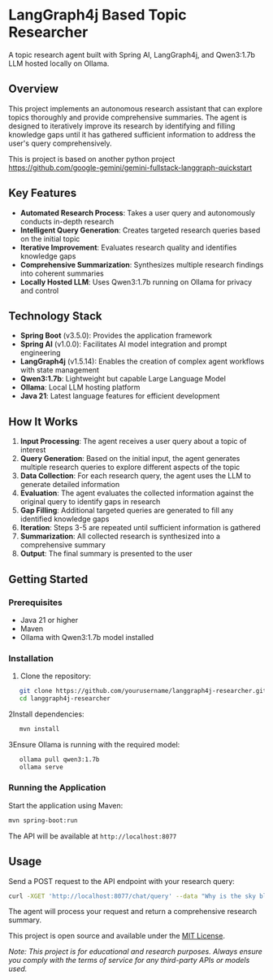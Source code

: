# LangGraph4j Based Topic Researcher
A topic research agent built with Spring AI, LangGraph4j, and Qwen3:1.7b LLM hosted locally on Ollama.
## Overview
This project implements an autonomous research assistant that can explore topics thoroughly and provide comprehensive summaries. The agent is designed to iteratively improve its research by identifying and filling knowledge gaps until it has gathered sufficient information to address the user's query comprehensively.

This is project is based on another python project https://github.com/google-gemini/gemini-fullstack-langgraph-quickstart

## Key Features
- **Automated Research Process**: Takes a user query and autonomously conducts in-depth research
- **Intelligent Query Generation**: Creates targeted research queries based on the initial topic
- **Iterative Improvement**: Evaluates research quality and identifies knowledge gaps
- **Comprehensive Summarization**: Synthesizes multiple research findings into coherent summaries
- **Locally Hosted LLM**: Uses Qwen3:1.7b running on Ollama for privacy and control

## Technology Stack
- **Spring Boot** (v3.5.0): Provides the application framework
- **Spring AI** (v1.0.0): Facilitates AI model integration and prompt engineering
- **LangGraph4j** (v1.5.14): Enables the creation of complex agent workflows with state management
- **Qwen3:1.7b**: Lightweight but capable Large Language Model
- **Ollama**: Local LLM hosting platform
- **Java 21**: Latest language features for efficient development

## How It Works
1. **Input Processing**: The agent receives a user query about a topic of interest
2. **Query Generation**: Based on the initial input, the agent generates multiple research queries to explore different aspects of the topic
3. **Data Collection**: For each research query, the agent uses the LLM to generate detailed information
4. **Evaluation**: The agent evaluates the collected information against the original query to identify gaps in research
5. **Gap Filling**: Additional targeted queries are generated to fill any identified knowledge gaps
6. **Iteration**: Steps 3-5 are repeated until sufficient information is gathered
7. **Summarization**: All collected research is synthesized into a comprehensive summary
8. **Output**: The final summary is presented to the user

## Getting Started
### Prerequisites
- Java 21 or higher
- Maven
- Ollama with Qwen3:1.7b model installed

### Installation
1. Clone the repository:
``` bash
   git clone https://github.com/yourusername/langgraph4j-researcher.git
   cd langgraph4j-researcher
```
2Install dependencies:
``` bash
   mvn install
```
3Ensure Ollama is running with the required model:
``` bash
   ollama pull qwen3:1.7b
   ollama serve
```
### Running the Application
Start the application using Maven:
``` bash
mvn spring-boot:run
```
The API will be available at `http://localhost:8077`
## Usage
Send a POST request to the API endpoint with your research query:
``` bash
curl -XGET 'http://localhost:8077/chat/query' --data "Why is the sky blue?"
```
The agent will process your request and return a comprehensive research summary.

This project is open source and available under the [MIT License](LICENSE).

_Note: This project is for educational and research purposes. Always ensure you comply with the terms of service for any third-party APIs or models used._
